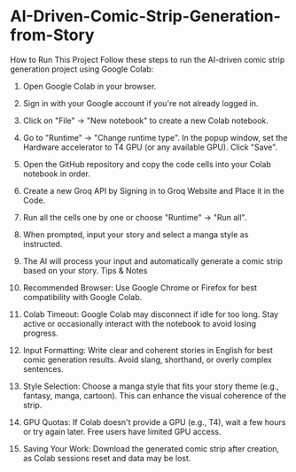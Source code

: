 # AI-Driven-Comic-Strip-Generation-from-Story

How to Run This Project Follow these steps to run the AI-driven comic strip generation project using Google Colab:

1. Open Google Colab in your browser.
2. Sign in with your Google account if you're not already logged in.
3. Click on "File" -> "New notebook" to create a new Colab notebook.
4. Go to "Runtime" -> "Change runtime type". In the popup window, set the Hardware accelerator to T4 GPU (or any available GPU). Click "Save".
5. Open the GitHub repository and copy the code cells into your Colab notebook in order.
6. Create a new Groq API by Signing in to Groq Website and Place it in the Code.
7. Run all the cells one by one or choose "Runtime" -> "Run all".
8. When prompted, input your story and select a manga style as instructed.
9. The AI will process your input and automatically generate a comic strip based on your story.
Tips & Notes

1. Recommended Browser: Use Google Chrome or Firefox for best compatibility with Google Colab.
2. Colab Timeout: Google Colab may disconnect if idle for too long. Stay active or occasionally interact with the notebook to avoid losing progress.
3. Input Formatting: Write clear and coherent stories in English for best comic generation results. Avoid slang, shorthand, or overly complex sentences.
4. Style Selection: Choose a manga style that fits your story theme (e.g., fantasy, manga, cartoon). This can enhance the visual coherence of the strip.
5. GPU Quotas: If Colab doesn't provide a GPU (e.g., T4), wait a few hours or try again later. Free users have limited GPU access.
6. Saving Your Work: Download the generated comic strip after creation, as Colab sessions reset and data may be lost.
